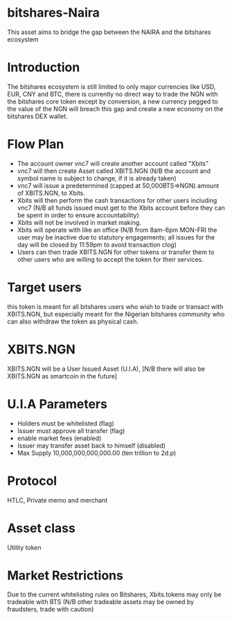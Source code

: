 # bitshares-Naira
This asset aims to bridge the gap between the NAIRA and the bitshares ecosystem

# Introduction
The bitshares ecosystem is still limited to only major currencies like USD, EUR, CNY and BTC, there is currently no direct way to trade the NGN with the bitshares core token except by conversion, a new currency pegged to the value of the NGN will breach this gap and create a new economy on the bitshares DEX wallet.
# Flow Plan
* The account owner vnc7 will create another account called "Xbits"
* vnc7 will then create Asset called XBITS.NGN 
(N/B the account and symbol name is subject to change, if it is already taken)
* vnc7 will issue a predetermined (capped at 50,000BTS=>NGN) amount of XBITS.NGN, to Xbits.
* Xbits will then perform the cash transactions for other users including vnc7 (N/B all funds issued must get to the Xbits account before they can be spent in order to ensure accountability)
* Xbits will not be involved in market making.
* Xbits will operate with like an office (N/B from 8am-6pm MON-FRI the user may be inactive due to statutory engagements; all issues for the day will be closed by 11:59pm to avoid transaction clog)  
* Users can then trade XBITS.NGN for other tokens or transfer them to other users who are willing to accept the token for their services.
# Target users
this token is meant for all bitshares users who wish to trade or transact with XBITS.NGN, but especially meant for the Nigerian bitshares community who can also withdraw the token as physical cash.
# XBITS.NGN
XBITS.NGN will be a User Issued Asset (U.I.A), [N/B there will also be XBITS.NGN as smartcoin in the future]
# U.I.A Parameters
* Holders must be whitelisted (flag)
* Issuer must approve all transfer (flag)
* enable market fees (enabled)
* Issuer may transfer asset back to himself (disabled)
* Max Supply 10,000,000,000,000.00 (ten trillion to 2d.p)
# Protocol
HTLC, Private memo and merchant
# Asset class
Utility token
# Market Restrictions
Due to the current whitelisting rules on Bitshares, Xbits.tokens may only be tradeable with BTS (N/B other tradeable assets may be owned by fraudsters, trade with caution)
